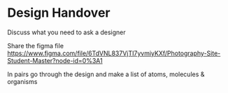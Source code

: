 # Design Handover

Discuss what you need to ask a designer

Share the figma file https://www.figma.com/file/6TdVNL837VjTI7yvmiyKXf/Photography-Site-Student-Master?node-id=0%3A1

In pairs go through the design and make a list of atoms, molecules & organisms